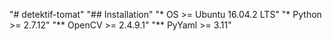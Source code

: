 "# detektif-tomat"
"## Installation"
"* OS >= Ubuntu 16.04.2 LTS"
"* Python >= 2.7.12"
"** OpenCV >= 2.4.9.1"
"** PyYaml >= 3.11"
